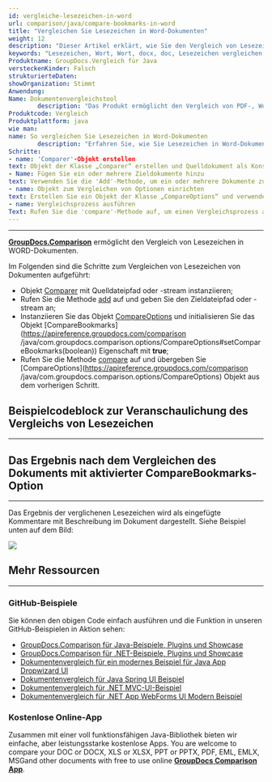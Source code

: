 ```yaml
---
id: vergleiche-lesezeichen-in-word
url: comparison/java/compare-bookmarks-in-word
title: "Vergleichen Sie Lesezeichen in Word-Dokumenten"
weight: 12
description: "Dieser Artikel erklärt, wie Sie den Vergleich von Lesezeichen für das Word-Format in GroupDocs.Comparison für Java aktivieren."
keywords: "Lesezeichen, Wort, Wort, docx, doc, Lesezeichen vergleichen, Wortlesezeichen, CompareBookmarks, Lesezeichenvergleich"
Produktname: GroupDocs.Vergleich für Java
versteckenKinder: Falsch
strukturierteDaten:
showOrganization: Stimmt
Anwendung:
Name: Dokumentenvergleichstool
        description: "Das Produkt ermöglicht den Vergleich von PDF-, Word-, Excel-, PowerPoint-, AutoCad-, Bild-, Code- und vielen weiteren Dateiformaten. Die Vergleichs-API unterstützt auch das Akzeptieren oder Ablehnen von Änderungen, das Extrahieren von Dokumentinformationen und das Erstellen von Vergleichsberichten"
Produktcode: Vergleich
Produktplattform: java
wie man:
name: So vergleichen Sie Lesezeichen in Word-Dokumenten
        description: "Erfahren Sie, wie Sie Lesezeichen in Word-Dokumenten vergleichen"
Schritte:
- name: 'Comparer'-Objekt erstellen
text: Objekt der Klasse „Comparer“ erstellen und Quelldokument als Konstruktorargument übergeben
- Name: Fügen Sie ein oder mehrere Zieldokumente hinzu
text: Verwenden Sie die 'Add'-Methode, um ein oder mehrere Dokumente zum Vergleichen hinzuzufügen
- name: Objekt zum Vergleichen von Optionen einrichten
text: Erstellen Sie ein Objekt der Klasse „CompareOptions“ und verwenden Sie seine Methode „setCompareBookmarks(true)“, um den Lesezeichenvergleich zu aktivieren
- name: Vergleichsprozess ausführen
Text: Rufen Sie die 'compare'-Methode auf, um einen Vergleichsprozess auszuführen, der Vergleichsoptionen als zweites Argument übergibt
---
```


***

**[GroupDocs.Comparison](https://products.groupdocs.com/comparison)** ermöglicht den Vergleich von Lesezeichen in WORD-Dokumenten.

Im Folgenden sind die Schritte zum Vergleichen von Lesezeichen von Dokumenten aufgeführt:

* Objekt [Comparer](https://apireference.groupdocs.com/comparison/java/com.groupdocs.comparison/Comparer) mit Quelldateipfad oder -stream instanziieren;
* Rufen Sie die Methode [add](https://apireference.groupdocs.com/comparison/java/com.groupdocs.comparison/Comparer#add(java.lang.String)) auf und geben Sie den Zieldateipfad oder -stream an;
* Instanziieren Sie das Objekt [CompareOptions](https://apireference.groupdocs.com/comparison/java/com.groupdocs.comparison.options/CompareOptions) und initialisieren Sie das Objekt [CompareBookmarks](https://apireference.groupdocs.com/comparison /java/com.groupdocs.comparison.options/CompareOptions#setCompareBookmarks(boolean)) Eigenschaft mit **true**;
* Rufen Sie die Methode [compare](https://apireference.groupdocs.com/comparison/java/com.groupdocs.comparison/Comparer#compare()) auf und übergeben Sie [CompareOptions](https://apireference.groupdocs.com/comparison /java/com.groupdocs.comparison.options/CompareOptions) Objekt aus dem vorherigen Schritt.

## Beispielcodeblock zur Veranschaulichung des Vergleichs von Lesezeichen

---

<script src="https://gist.github.com/groupdocs-comparison-gists/11f02eec9356367c4bd7ac9810114caa.js"></script>

## Das Ergebnis nach dem Vergleichen des Dokuments mit aktivierter CompareBookmarks-Option

---

Das Ergebnis der verglichenen Lesezeichen wird als eingefügte Kommentare mit Beschreibung im Dokument dargestellt. Siehe Beispiel unten auf dem Bild:

![](/comparison/java/images/compared-bookmarks.png)

## Mehr Ressourcen

---
### GitHub-Beispiele
Sie können den obigen Code einfach ausführen und die Funktion in unseren GitHub-Beispielen in Aktion sehen:

* [GroupDocs.Comparison für Java-Beispiele, Plugins und Showcase](https://github.com/groupdocs-comparison/GroupDocs.Comparison-for-Java)
* [GroupDocs.Comparison für .NET-Beispiele, Plugins und Showcase](https://github.com/groupdocs-comparison/GroupDocs.Comparison-for-.NET)
* [Dokumentenvergleich für ein modernes Beispiel für Java App Dropwizard UI](https://github.com/groupdocs-comparison/GroupDocs.Comparison-for-Java-Dropwizard)
* [Dokumentenvergleich für Java Spring UI Beispiel](https://github.com/groupdocs-comparison/GroupDocs.Comparison-for-Java-Spring)
* [Dokumentenvergleich für .NET MVC-UI-Beispiel](https://github.com/groupdocs-comparison/GroupDocs.Comparison-for-.NET-MVC)
* [Dokumentenvergleich für .NET App WebForms UI Modern Beispiel](https://github.com/groupdocs-comparison/GroupDocs.Comparison-for-.NET-WebForms)
    


### Kostenlose Online-App
Zusammen mit einer voll funktionsfähigen Java-Bibliothek bieten wir einfache, aber leistungsstarke kostenlose Apps.
You are welcome to compare your DOC or DOCX, XLS or XLSX, PPT or PPTX, PDF, EML, EMLX, MSGand other documents with free to use online **[GroupDocs Comparison App](https://products.groupdocs.app/comparison)**.
